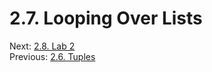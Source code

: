 # 2.7. Looping Over Lists

Next: [2.8. Lab 2](2.8.%20Lab%202.md)<br>
Previous: [2.6. Tuples](2.6.%20Tuples.md)